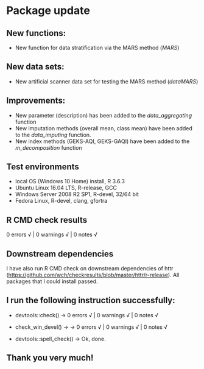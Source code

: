 # Package update 

## New functions: 
* New function for data stratification via the MARS method (*MARS*)

## New data sets:
* New artificial scanner data set for testing the MARS method (*dataMARS*)

## Improvements:
* New parameter (description) has been added to the *data_aggregating* function
* New imputation methods (overall mean, class mean) have been added to the *data_imputing* function.
* New index methods (GEKS-AQI, GEKS-GAQI) have been added to the *m_decomposition* function


## Test environments
* local OS (Windows 10 Home) install, R 3.6.3
* Ubuntu Linux 16.04 LTS, R-release, GCC
* Windows Server 2008 R2 SP1, R-devel, 32/64 bit
* Fedora Linux, R-devel, clang, gfortra

## R CMD check results

0 errors √ | 0 warnings √ | 0 notes √ 

## Downstream dependencies

I have also run R CMD check on downstream dependencies of httr 
(https://github.com/wch/checkresults/blob/master/httr/r-release). 
All packages that I could install passed.

## I run the following instruction successfully:

* devtools::check() -> 0 errors √ | 0 warnings √ | 0 notes √

* check_win_devel() -> -> 0 errors √ | 0 warnings √ | 0 notes √

* devtools::spell_check() -> Ok, done.

## Thank you very much! 


